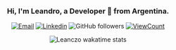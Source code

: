 <h3 align="center" width="100%"> Hi, I'm Leandro, a Developer 🚀 from Argentina.</h3>

<div align="center" width="100%" >  

[![Email](https://img.shields.io/badge/Gmail-D14836?style=flat-square&logo=gmail&logoColor=white)](mailto:lean094c@gmail.com)
[![Linkedin](https://img.shields.io/badge/-Linkedin-blue?style=flat-square&logo=linkedin&logoColor=white&link=https://www.linkedin.com/in/leandro-nicol%C3%A1s-cardozo-5a690b1a2/)](https://www.linkedin.com/in/leandro-nicol%C3%A1s-cardozo-5a690b1a2/)
![GitHub followers](https://img.shields.io/github/followers/leanczo?label=Follow&style=social)
[![ViewCount](https://views.whatilearened.today/views/github/leanczo/ismlhbb.svg?cache=remove)](#)

</div>

<div align="center" width="100%" > 

![Leanczo wakatime stats](https://readme-stats-leanczo.vercel.app/api/wakatime?username=leanczo&layout=compact&theme=dark)

</div>

